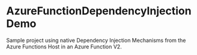 # AzureFunctionDependencyInjectionDemo
Sample project using native Dependency Injection Mechanisms from the Azure Functions Host in an Azure Function V2.
